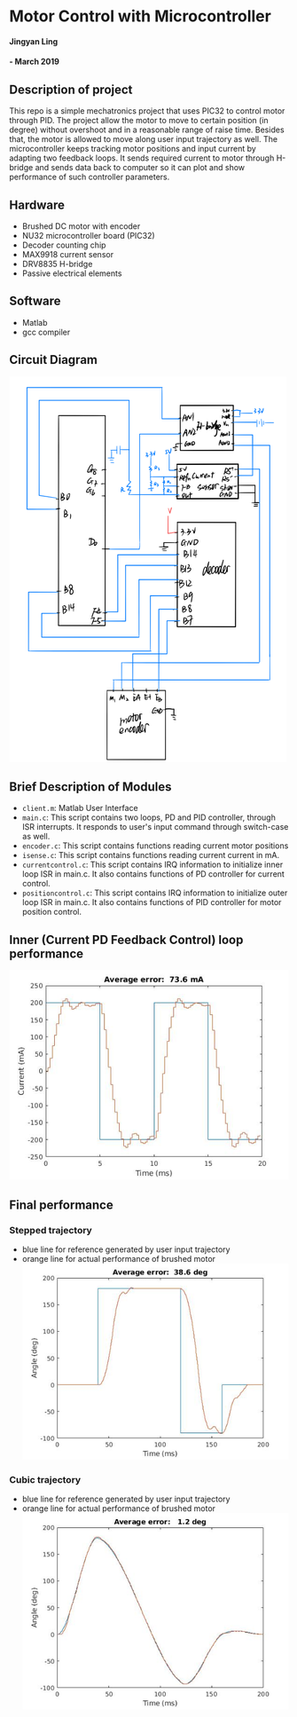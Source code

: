 # Motor Control with Microcontroller
#### Jingyan Ling
#### - March 2019

## Description of project

This repo is a simple mechatronics project that uses PIC32 to control motor through PID. The project allow the motor to move to certain position (in degree) without overshoot and in a reasonable range of raise time. Besides that, the motor is allowed to move along user input trajectory as well. The microcontroller keeps tracking motor positions and input current by adapting two feedback loops. It sends required current to motor through H-bridge and sends data back to computer so it can plot and show performance of such controller parameters.

## Hardware
- Brushed DC motor with encoder
- NU32 microcontroller board (PIC32)
- Decoder counting chip
- MAX9918 current sensor
- DRV8835 H-bridge
- Passive electrical elements
  
## Software
- Matlab
- gcc compiler
  
## Circuit Diagram
![mechatronics_circuit](https://github.com/monkalynn813/motor_control_with_pic32/blob/master/img/mechatronics_circuit.png)

## Brief Description of Modules
- `client.m`: Matlab User Interface
- `main.c`: This script contains two loops, PD and PID controller, through ISR interrupts. It responds to user's input command through switch-case as well.
- `encoder.c`: This script contains functions reading current motor positions
- `isense.c`: This script contains functions reading current current in mA.
- `currentcontrol.c`: This script contains IRQ information to initialize inner loop ISR in main.c. It also contains functions of PD controller for current control.
- `positioncontrol.c`: This script contains IRQ information to initialize outer loop ISR in main.c. It also contains functions of PID controller for motor position control.

## Inner (Current PD Feedback Control) loop performance
![PI_response](https://github.com/monkalynn813/motor_control_with_pic32/blob/master/img/PI_response.jpg)

## Final performance 
### Stepped trajectory
- blue line for reference generated by user input trajectory
- orange line for actual performance of brushed motor
![step final](https://github.com/monkalynn813/motor_control_with_pic32/blob/master/img/step%20final.jpg)

### Cubic trajectory
- blue line for reference generated by user input trajectory
- orange line for actual performance of brushed motor
![cubic final](https://github.com/monkalynn813/motor_control_with_pic32/blob/master/img/cubic%20final.jpg) 

